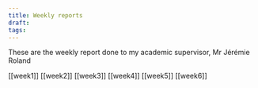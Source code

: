 ```yaml
---
title: Weekly reports
draft: 
tags:
---
```

These are the weekly report done to my academic supervisor, Mr Jérémie Roland

[[week1]]
[[week2]]
[[week3]]
[[week4]]
[[week5]]
[[week6]] 

